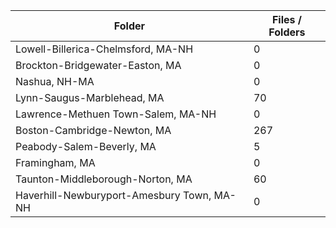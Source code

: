 | Folder                                     |   Files / Folders |
|--------------------------------------------|-------------------|
| Lowell-Billerica-Chelmsford, MA-NH         |                 0 |
| Brockton-Bridgewater-Easton, MA            |                 0 |
| Nashua, NH-MA                              |                 0 |
| Lynn-Saugus-Marblehead, MA                 |                70 |
| Lawrence-Methuen Town-Salem, MA-NH         |                 0 |
| Boston-Cambridge-Newton, MA                |               267 |
| Peabody-Salem-Beverly, MA                  |                 5 |
| Framingham, MA                             |                 0 |
| Taunton-Middleborough-Norton, MA           |                60 |
| Haverhill-Newburyport-Amesbury Town, MA-NH |                 0 |